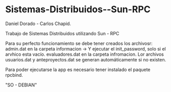 # Sistemas-Distribuidos--Sun-RPC
Daniel Dorado - Carlos Chapid.

Trabajo de Sistemas Distribuidos utilizando Sun - RPC

Para su perfecto funcionamiento se debe tener creados los archivosr:
  admin.dat en la carpeta informacion -> Y ejecutar el init_password, solo si el arvhico esta vacío.
  evaluadores.dat en la carpeta infromacion.
  Lor archivos usuarios.dat y anteproyectos.dat se generan automáticamente si no existen.
 
Para poder ejecutarse la app es necesario tener instalado el paquete rpcbind.


"SO - DEBIAN"
  
